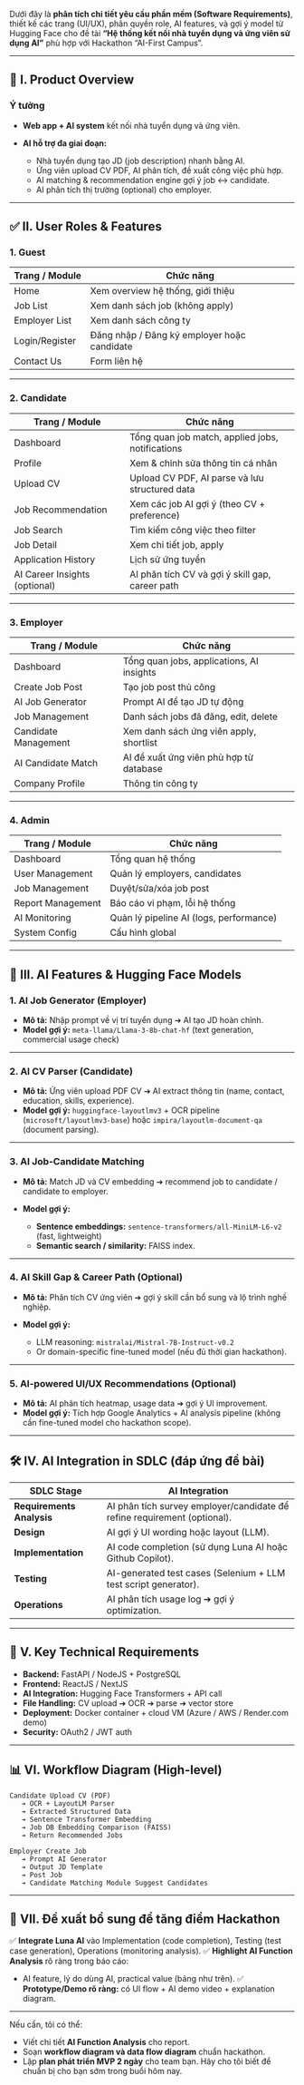 Dưới đây là **phân tích chi tiết yêu cầu phần mềm (Software Requirements)**, thiết kế các trang (UI/UX), phân quyền role, AI features, và gợi ý model từ Hugging Face cho đề tài **“Hệ thống kết nối nhà tuyển dụng và ứng viên sử dụng AI”** phù hợp với Hackathon “AI-First Campus”.

---

## 🌟 **I. Product Overview**

### **Ý tưởng**

- **Web app + AI system** kết nối nhà tuyển dụng và ứng viên.
- **AI hỗ trợ đa giai đoạn:**

  - Nhà tuyển dụng tạo JD (job description) nhanh bằng AI.
  - Ứng viên upload CV PDF, AI phân tích, đề xuất công việc phù hợp.
  - AI matching & recommendation engine gợi ý job <-> candidate.
  - AI phân tích thị trường (optional) cho employer.

---

## ✅ **II. User Roles & Features**

### **1. Guest**

| **Trang / Module** | **Chức năng**                               |
| ------------------ | ------------------------------------------- |
| Home               | Xem overview hệ thống, giới thiệu           |
| Job List           | Xem danh sách job (không apply)             |
| Employer List      | Xem danh sách công ty                       |
| Login/Register     | Đăng nhập / Đăng ký employer hoặc candidate |
| Contact Us         | Form liên hệ                                |

---

### **2. Candidate**

| **Trang / Module**            | **Chức năng**                                    |
| ----------------------------- | ------------------------------------------------ |
| Dashboard                     | Tổng quan job match, applied jobs, notifications |
| Profile                       | Xem & chỉnh sửa thông tin cá nhân                |
| Upload CV                     | Upload CV PDF, AI parse và lưu structured data   |
| Job Recommendation            | Xem các job AI gợi ý (theo CV + preference)      |
| Job Search                    | Tìm kiếm công việc theo filter                   |
| Job Detail                    | Xem chi tiết job, apply                          |
| Application History           | Lịch sử ứng tuyển                                |
| AI Career Insights (optional) | AI phân tích CV và gợi ý skill gap, career path  |

---

### **3. Employer**

| **Trang / Module**   | **Chức năng**                             |
| -------------------- | ----------------------------------------- |
| Dashboard            | Tổng quan jobs, applications, AI insights |
| Create Job Post      | Tạo job post thủ công                     |
| AI Job Generator     | Prompt AI để tạo JD tự động               |
| Job Management       | Danh sách jobs đã đăng, edit, delete      |
| Candidate Management | Xem danh sách ứng viên apply, shortlist   |
| AI Candidate Match   | AI đề xuất ứng viên phù hợp từ database   |
| Company Profile      | Thông tin công ty                         |

---

### **4. Admin**

| **Trang / Module** | **Chức năng**                           |
| ------------------ | --------------------------------------- |
| Dashboard          | Tổng quan hệ thống                      |
| User Management    | Quản lý employers, candidates           |
| Job Management     | Duyệt/sửa/xóa job post                  |
| Report Management  | Báo cáo vi phạm, lỗi hệ thống           |
| AI Monitoring      | Quản lý pipeline AI (logs, performance) |
| System Config      | Cấu hình global                         |

---

## 🤖 **III. AI Features & Hugging Face Models**

### **1. AI Job Generator (Employer)**

- **Mô tả:** Nhập prompt về vị trí tuyển dụng ➔ AI tạo JD hoàn chỉnh.
- **Model gợi ý:** `meta-llama/Llama-3-8b-chat-hf` (text generation, commercial usage check)

---

### **2. AI CV Parser (Candidate)**

- **Mô tả:** Ứng viên upload PDF CV ➔ AI extract thông tin (name, contact, education, skills, experience).
- **Model gợi ý:** `huggingface-layoutlmv3` + OCR pipeline (`microsoft/layoutlmv3-base`) hoặc `impira/layoutlm-document-qa` (document parsing).

---

### **3. AI Job-Candidate Matching**

- **Mô tả:** Match JD và CV embedding ➔ recommend job to candidate / candidate to employer.
- **Model gợi ý:**

  - **Sentence embeddings:** `sentence-transformers/all-MiniLM-L6-v2` (fast, lightweight)
  - **Semantic search / similarity:** FAISS index.

---

### **4. AI Skill Gap & Career Path (Optional)**

- **Mô tả:** Phân tích CV ứng viên ➔ gợi ý skill cần bổ sung và lộ trình nghề nghiệp.
- **Model gợi ý:**

  - LLM reasoning: `mistralai/Mistral-7B-Instruct-v0.2`
  - Or domain-specific fine-tuned model (nếu đủ thời gian hackathon).

---

### **5. AI-powered UI/UX Recommendations (Optional)**

- **Mô tả:** AI phân tích heatmap, usage data ➔ gợi ý UI improvement.
- **Model gợi ý:** Tích hợp Google Analytics + AI analysis pipeline (không cần fine-tuned model cho hackathon scope).

---

## 🛠 **IV. AI Integration in SDLC (đáp ứng đề bài)**

| **SDLC Stage**            | **AI Integration**                                                       |
| ------------------------- | ------------------------------------------------------------------------ |
| **Requirements Analysis** | AI phân tích survey employer/candidate để refine requirement (optional). |
| **Design**                | AI gợi ý UI wording hoặc layout (LLM).                                   |
| **Implementation**        | AI code completion (sử dụng Luna AI hoặc Github Copilot).                |
| **Testing**               | AI-generated test cases (Selenium + LLM test script generator).          |
| **Operations**            | AI phân tích usage log ➔ gợi ý optimization.                             |

---

## 🔑 **V. Key Technical Requirements**

- **Backend:** FastAPI / NodeJS + PostgreSQL
- **Frontend:** ReactJS / NextJS
- **AI Integration:** Hugging Face Transformers + API call
- **File Handling:** CV upload ➔ OCR ➔ parse ➔ vector store
- **Deployment:** Docker container + cloud VM (Azure / AWS / Render.com demo)
- **Security:** OAuth2 / JWT auth

---

## 📊 **VI. Workflow Diagram (High-level)**

```
Candidate Upload CV (PDF)
   ➔ OCR + LayoutLM Parser
   ➔ Extracted Structured Data
   ➔ Sentence Transformer Embedding
   ➔ Job DB Embedding Comparison (FAISS)
   ➔ Return Recommended Jobs

Employer Create Job
   ➔ Prompt AI Generator
   ➔ Output JD Template
   ➔ Post Job
   ➔ Candidate Matching Module Suggest Candidates
```

---

## 🌟 **VII. Đề xuất bổ sung để tăng điểm Hackathon**

✅ **Integrate Luna AI** vào Implementation (code completion), Testing (test case generation), Operations (monitoring analysis).
✅ **Highlight AI Function Analysis** rõ ràng trong báo cáo:

- AI feature, lý do dùng AI, practical value (bảng như trên).
  ✅ **Prototype/Demo rõ ràng:** có UI flow + AI demo video + explanation diagram.

---

Nếu cần, tôi có thể:

- Viết chi tiết **AI Function Analysis** cho report.
- Soạn **workflow diagram và data flow diagram** chuẩn hackathon.
- Lập **plan phát triển MVP 2 ngày** cho team bạn.
  Hãy cho tôi biết để chuẩn bị cho bạn sớm trong buổi hôm nay.
